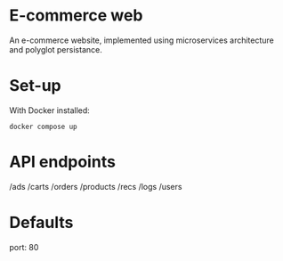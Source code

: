 # E-commerce web
An e-commerce website, implemented using microservices architecture and polyglot persistance.

# Set-up
With Docker installed:
```
docker compose up
```

# API endpoints
/ads
/carts
/orders
/products
/recs
/logs
/users

# Defaults
port: 80
